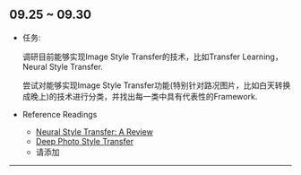 ## 09.25 ~ 09.30

- 任务:   
  
    调研目前能够实现Image Style Transfer的技术，比如Transfer Learning，Neural Style Transfer.

    尝试对能够实现Image Style Transfer功能(特别针对路况图片，比如白天转换成晚上)的技术进行分类，并找出每一类中具有代表性的Framework.

- Reference Readings
    - [Neural Style Transfer: A Review](https://arxiv.org/abs/1705.04058)
    - [Deep Photo Style Transfer](http://openaccess.thecvf.com/content_cvpr_2017/papers/Luan_Deep_Photo_Style_CVPR_2017_paper.pdf)
    - 请添加

-------------------